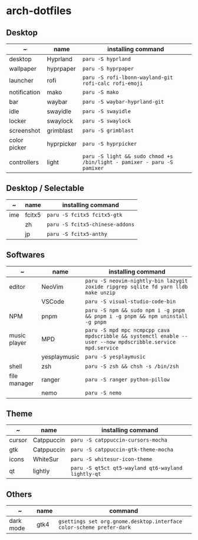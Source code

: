# arch-dotfiles

## Desktop

| ~            | name       | installing command                                                      |
| ------------ | ---------- | ----------------------------------------------------------------------- |
| desktop      | Hyprland   | `paru -S hyprland`                                                      |
| wallpaper    | hyprpaper  | `paru -S hyprpaper`                                                     |
| launcher     | rofi       | `paru -S rofi-lbonn-wayland-git rofi-calc rofi-emoji`                   |
| notification | mako       | `paru -S mako`                                                          |
| bar          | waybar     | `paru -S waybar-hyprland-git`                                           |
| idle         | swayidle   | `paru -S swayidle`                                                      |
| locker       | swaylock   | `paru -S swaylock`                                                      |
| screenshot   | grimblast  | `paru -S grimblast`                                                     |
| color picker | hyprpicker | `paru -S hyprpicker`                                                    |
| controllers  | light      | `paru -S light && sudo chmod +s /bin/light - pamixer - paru -S pamixer` |

## Desktop / Selectable

| ~   | name   | installing command              |
| --- | ------ | ------------------------------- |
| ime | fcitx5 | `paru -S fcitx5 fcitx5-gtk`     |
|     | zh     | `paru -S fcitx5-chinese-addons` |
|     | jp     | `paru -S fcitx5-anthy`          |

## Softwares

| ~            | name         | installing command                                                                                          |
| ------------ | ------------ | ----------------------------------------------------------------------------------------------------------- |
| editor       | NeoVim       | `paru -S neovim-nightly-bin lazygit zoxide ripgrep sqlite fd yarn lldb make unzip`                          |
|              | VSCode       | `paru -S visual-studio-code-bin`                                                                            |
| NPM          | pnpm         | `paru -S npm && sudo npm i -g pnpm && pnpm i -g pnpm && npm uninstall -g pnpm`                              |
| music player | MPD          | `paru -S mpd mpc ncmpcpp cava mpdscribble && systemctl enable --user --now mpdscribble.service mpd.service` |
|              | yesplaymusic | `paru -S yesplaymusic`                                                                                      |
| shell        | zsh          | `paru -S zsh && chsh -s /bin/zsh`                                                                           |
| file manager | ranger       | `paru -S ranger python-pillow`                                                                              |
|              | nemo         | `paru -S nemo`                                                                                              |

## Theme

| ~      | name       | installing command                                 |
| ------ | ---------- | -------------------------------------------------- |
| cursor | Catppuccin | `paru -S catppuccin-cursors-mocha`                 |
| gtk    | Catppuccin | `paru -S catppuccin-gtk-theme-mocha`               |
| icons  | WhiteSur   | `paru -S whitesur-icon-theme`                      |
| qt     | lightly    | `paru -S qt5ct qt5-wayland qt6-wayland lightly-qt` |

## Others

| ~         | name | command                                                              |
| --------- | ---- | -------------------------------------------------------------------- |
| dark mode | gtk4 | `gsettings set org.gnome.desktop.interface color-scheme prefer-dark` |
